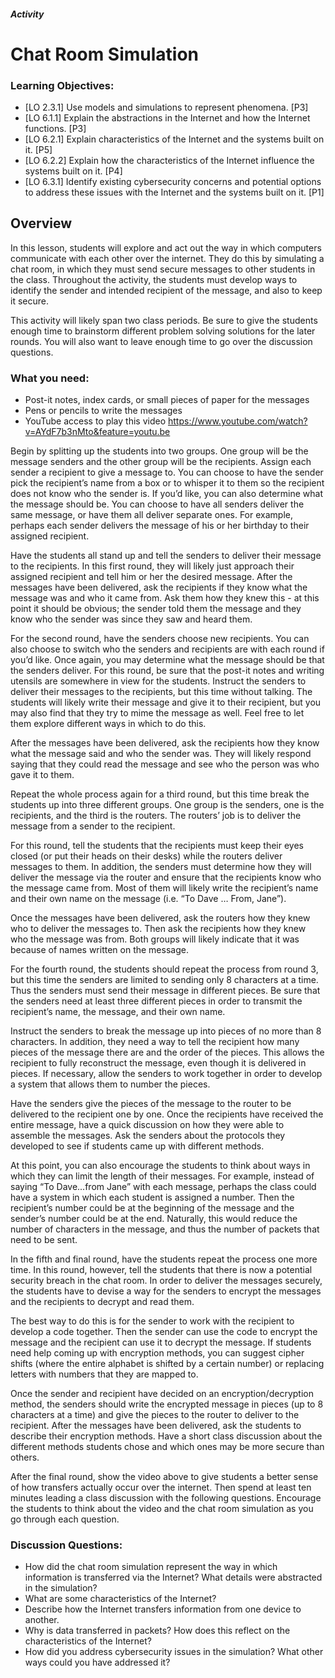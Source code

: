##### Activity
# Chat Room Simulation

### Learning Objectives:
- [LO 2.3.1] Use models and simulations to represent phenomena. [P3]
- [LO 6.1.1] Explain the abstractions in the Internet and how the Internet functions. [P3]
- [LO 6.2.1] Explain characteristics of the Internet and the systems built on it. [P5]
- [LO 6.2.2] Explain how the characteristics of the Internet influence the systems built on it. [P4]
- [LO 6.3.1] Identify existing cybersecurity concerns and potential options to address these issues with the Internet and the systems built on it. [P1]

## Overview

In this lesson, students will explore and act out the way in which computers communicate with each other over the internet. They do this by simulating a chat room, in which they must send secure messages to other students in the class. Throughout the activity, the students must develop ways to identify the sender and intended recipient of the message, and also to keep it secure.

This activity will likely span two class periods. Be sure to give the students enough time to brainstorm different problem solving solutions for the later rounds. You will also want to leave enough time to go over the discussion questions.


### What you need:
- Post-it notes, index cards, or small pieces of paper for the messages
- Pens or pencils to write the messages
- YouTube access to play this video https://www.youtube.com/watch?v=AYdF7b3nMto&feature=youtu.be 

Begin by splitting up the students into two groups. One group will be the message senders and the other group will be the recipients. Assign each sender a recipient to give a message to. You can choose to have the sender pick the recipient’s name from a box or to whisper it to them so the recipient does not know who the sender is. If you’d like, you can also determine what the message should be. You can choose to have all senders deliver the same message, or have them all deliver separate ones. For example, perhaps each sender delivers the message of his or her birthday to their assigned recipient.

Have the students all stand up and tell the senders to deliver their message to the recipients. In this first round, they will likely just approach their assigned recipient and tell him or her the desired message. After the messages have been delivered, ask the recipients if they know what the message was and who it came from. Ask them how they knew this - at this point it should be obvious; the sender told them the message and they know who the sender was since they saw and heard them.

For the second round, have the senders choose new recipients. You can also choose to switch who the senders and recipients are with each round if you’d like. Once again, you may determine what the message should be that the senders deliver. For this round, be sure that the post-it notes and writing utensils are somewhere in view for the students. Instruct the senders to deliver their messages to the recipients, but this time without talking. The students will likely write their message and give it to their recipient, but you may also find that they try to mime the message as well. Feel free to let them explore different ways in which to do this.

After the messages have been delivered, ask the recipients how they know what the message said and who the sender was. They will likely respond saying that they could read the message and see who the person was who gave it to them.

Repeat the whole process again for a third round, but this time break the students up into three different groups. One group is the senders, one is the recipients, and the third is the routers. The routers’ job is to deliver the message from a sender to the recipient.

For this round, tell the students that the recipients must keep their eyes closed (or put their heads on their desks) while the routers deliver messages to them. In addition, the senders must determine how they will deliver the message via the router and ensure that the recipients know who the message came from. Most of them will likely write the recipient’s name and their own name on the message (i.e. “To Dave … From, Jane”). 

Once the messages have been delivered, ask the routers how they knew who to deliver the messages to. Then ask the recipients how they knew who the message was from. Both groups will likely indicate that it was because of names written on the message.

For the fourth round, the students should repeat the process from round 3, but this time the senders are limited to sending only 8 characters at a time. Thus the senders must send their message in different pieces. Be sure that the senders need at least three different pieces in order to transmit the recipient’s name, the message, and their own name. 

Instruct the senders to break the message up into pieces of no more than 8 characters. In addition, they need a way to tell the recipient how many pieces of the message there are and the order of the pieces. This allows the recipient to fully reconstruct the message, even though it is delivered in pieces. If necessary, allow the senders to work together in order to develop a system that allows them to number the pieces.

Have the senders give the pieces of the message to the router to be delivered to the recipient one by one. Once the recipients have received the entire message, have a quick discussion on how they were able to assemble the messages. Ask the senders about the protocols they developed to see if students came up with different methods.

At this point, you can also encourage the students to think about ways in which they can limit the length of their messages. For example, instead of saying “To Dave...from Jane” with each message, perhaps the class could have a system in which each student is assigned a number. Then the recipient’s number could be at the beginning of the message and the sender’s number could be at the end. Naturally, this would reduce the number of characters in the message, and thus the number of packets that need to be sent.

In the fifth and final round, have the students repeat the process one more time. In this round, however, tell the students that there is now a potential security breach in the chat room. In order to deliver the messages securely, the students have to devise a way for the senders to encrypt the messages and the recipients to decrypt and read them. 

The best way to do this is for the sender to work with the recipient to develop a code together. Then the sender can use the code to encrypt the message and the recipient can use it to decrypt the message. If students need help coming up with encryption methods, you can suggest cipher shifts (where the entire alphabet is shifted by a certain number) or replacing letters with numbers that they are mapped to.

Once the sender and recipient have decided on an encryption/decryption method, the senders should write the encrypted message in pieces (up to 8 characters at a time) and give the pieces to the router to deliver to the recipient. After the messages have been delivered, ask the students to describe their encryption methods. Have a short class discussion about the different methods students chose and which ones may be more secure than others.

After the final round, show the video above to give students a better sense of how transfers actually occur over the internet. Then spend at least ten minutes leading a class discussion with the following questions. Encourage the students to think about the video and the chat room simulation as you go through each question.


### Discussion Questions:
- How did the chat room simulation represent the way in which information is transferred via the Internet? What details were abstracted in the simulation?
- What are some characteristics of the Internet?
- Describe how the Internet transfers information from one device to another. 
- Why is data transferred in packets? How does this reflect on the characteristics of the Internet?
- How did you address cybersecurity issues in the simulation? What other ways could you have addressed it?
